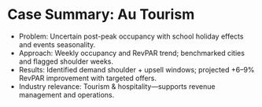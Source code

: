 # Case Summary: Au Tourism

- Problem: Uncertain post-peak occupancy with school holiday effects and events seasonality.
- Approach: Weekly occupancy and RevPAR trend; benchmarked cities and flagged shoulder weeks.
- Results: Identified demand shoulder + upsell windows; projected +6–9% RevPAR improvement with targeted offers.
- Industry relevance: Tourism & hospitality—supports revenue management and operations.
